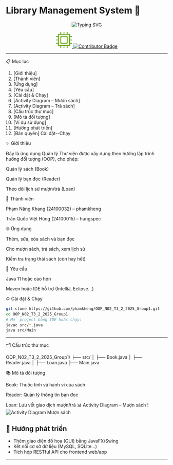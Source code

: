 # Library Management System 🎉

<p align="center">
  <img src="https://readme-typing-svg.herokuapp.com?font=Fira+Code&size=24&pause=1000&color=FF4B4B&center=true&vCenter=true&width=500&height=50&lines=Chào+mừng+đến+với+ứng+dụng+thư+viện;Nhóm+01+OOP_N02_T3_2_2025_" alt="Typing SVG" />
</p>

<p align="center">
  <a href="https://github.com/phamkheng/OOP_N02_T3_2_2025_Group1">
    <img src="https://raw.githubusercontent.com/acervenky/animated-github-badges/master/assets/devbadge.gif" width="50" alt="Developer Badge" />
    <img src="https://raw.githubusercontent.com/acervenky/animated-github-badges/master/assets/contribbadge.gif" width="50" alt="Contributor Badge" />
  </a>
</p>

---

📋 Mục lục

1. [Giới thiệu]
2. [Thành viên] 
3. [Ứng dụng] 
4. [Yêu cầu]  
5. [Cài đặt & Chạy] 
6. [Activity Diagram – Mượn sách] 
7. [Activity Diagram – Trả sách]  
8. [Cấu trúc thư mục]
9. [Mô tả đối tượng]  
10. [Ví dụ sử dụng] 
11. [Hướng phát triển] 
12. [Bản quyền]
Cài đặt--Chạy


✨ Giới thiệu

Đây là ứng dụng Quản lý Thư viện được xây dựng theo hướng lập trình hướng đối tượng (OOP), cho phép:

Quản lý sách (Book)

Quản lý bạn đọc (Reader)

Theo dõi lịch sử mượn/trả (Loan)

👥 Thành viên

Phạm Năng Khang (24100032) – phamkheng

Trần Quốc Việt Hùng (24100015) – hungspec

🌐 Ứng dụng

Thêm, sửa, xóa sách và bạn đọc

Cho mượn sách, trả sách, xem lịch sử

Kiểm tra trạng thái sách (còn hay hết)

📆 Yêu cầu

Java 11 hoặc cao hơn

Maven hoặc IDE hỗ trợ (IntelliJ, Eclipse…)

⚙️ Cài đặt & Chạy

```bash
git clone https://github.com/phamkheng/OOP_N02_T3_2_2025_Group1.git
cd OOP_N02_T3_2_2025_Group1
# Mở project bằng IDE hoặc chạy:
javac src/*.java
java src/Main
```

---


🗂️ Cấu trúc thư mục

OOP_N02_T3_2_2025_Group1/
├── src/
│   ├── Book.java
│   ├── Reader.java
│   ├── Loan.java
├── Main.java

📚 Mô tả đối tượng

Book: Thuộc tính và hành vi của sách

Reader: Quản lý thông tin bạn đọc

Loan: Lưu vết giao dịch mượn/trả
📊 Activity Diagram – Mượn sách !![Activity Diagram Mượn sách](https://github.com/phamkheng/OOP_N02_T3_2_2025_Group1/blob/main/m%C6%B0%E1%BB%A3n%20s%C3%A1ch.png)



## 🚀 Hướng phát triển

- Thêm giao diện đồ họa (GUI) bằng JavaFX/Swing  
- Kết nối cơ sở dữ liệu (MySQL, SQLite…)  
- Tích hợp RESTful API cho frontend web/app

---





